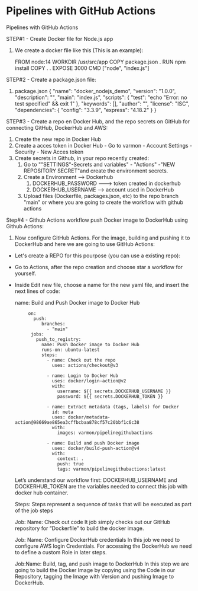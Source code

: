# Pipelines with GitHub Actions
Pipelines with GitHub Actions


STEP#1 - Create Docker file for Node.js app
1. We create a docker file like this (This is an example):

	FROM node:14
	WORKDIR /usr/src/app
	COPY package.json .
	RUN npm install
	COPY . .
	EXPOSE 3000
	CMD ["node", "index.js"]

STEP#2 - Create a package.json file:

1. package.json
{
    "name":
    "docker_nodejs_demo",
    "version": "1.0.0",
    "description": "",
    "main": "index.js",
    "scripts": {
        "test": "echo \"Error: no test specified\" && exit 1"
    },
    "keywords": [],
    "author": "",
    "license": "ISC",
    "dependencies": {
        "config": "3.3.9",
        "express": "4.18.2"
    }
}

STEP#3 - Create a repo en Docker Hub, and the repo secrets on GitHub for connecting GitHub, DockerHub and AWS:

1. Create the new repo in Docker Hub
2. Create  a acces token in Docker Hub -  Go to varmon - Account Settings - Security - New Acces token
3. Create secrets in Github, in your repo recently created:
	1. Go to ""SETTINGS"-Secrets and variables" - "Actions" -"NEW REPOSITORY SECRET"and create  the environment secrets.
	2. Create a Environment --> Dockerhub
		1. DOCKERHUB_PASSWORD ---> token created in dockerhub
		2. DOCKERHUB_USERNAME --> account used in DockerHub
	3. Upload files (Dockerfile, packages.json, etc) to the repo branch "main" or  where you  are going to create the workflow with github actions 

Step#4 - Github Actions workflow push Docker image to DockerHub using Github Actions:

1. Now configure GitHub Actions. For the image, building and pushing it to DockerHub and here we are going to use GitHub Actions:
 - Let's create a REPO for this pourpose (you can use a existing repo):
 - Go to Actions, after the repo creation and choose star a workflow for yourself.
 - Inside Edit new file, choose a name for the new yaml file, and insert the next lines of code:
		
      name: Build and Push Docker image to Docker Hub
		
			on: 
			  push:
			     branches: 
			       - "main"
			 jobs:
			   push_to_registry:
			     name: Push Docker image to Docker Hub
			     runs-on: ubuntu-latest
			     steps:
			       - name: Check out the repo
			         uses: actions/checkout@v3
			       
			       - name: Login to Docker Hub
			         uses: docker/login-action@v2
			         with:
			           username: ${{ secrets.DOCKERHUB_USERNAME }}
			           password: ${{ secrets.DOCKERHUB_TOKEN }}
			       
			       - name: Extract metadata (tags, labels) for Docker
			         id: meta
			         uses: docker/metadata-action@98669ae865ea3cffbcbaa878cf57c20bbf1c6c38
			         with:
			           images: varmon/pipelinegithubactions
			       
			       - name: Build and push Docker image
			         uses: docker/build-push-action@v4
			         with:
			           context: .
			           push: true
			           tags: varmon/pipelinegithubactions:latest

	Let’s understand our workflow first:
	  DOCKERHUB_USERNAME and DOCKERHUB_TOKEN are the variables needed to connect this job with docker hub container.
    
	Steps: Steps represent a sequence of tasks that will be executed as part of the job steps
  
	Job: Name: Check out code
	  It job simply checks out our GitHub repository for “Dockerfile” to build the docker image.
    
	Job: Name: Configure DockerHub credentials
	  In this job we need to configure AWS login Credentials. For accessing the DockerHub we need to define a custom Role in later steps.
    
	Job:Name: Build, tag, and push image to DockerHub
	  In this step we are going to build the Docker Image by copying using the Code in our Repository, tagging the Image with Version and pushing Image to DockerHub.
